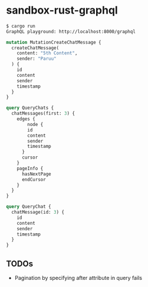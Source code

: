 # sandbox-rust-graphql

```bash
$ cargo run
GraphQL playground: http://localhost:8000/graphql
```

```graphql
mutation MutationCreateChatMessage {
  createChatMessage(
    content: "5th Content",
    sender: "Paruu"
  ) {
    id
    content
    sender
    timestamp
  }
}

query QueryChats {
  chatMessages(first: 3) {
    edges {
    	node {
        id
        content
        sender
        timestamp
      }
      cursor
    }
    pageInfo {
      hasNextPage
      endCursor
    }
  }
}

query QueryChat {
  chatMessage(id: 3) {
    id
    content
    sender
    timestamp
  }
}
```

## TODOs

- Pagination by specifying after attribute in query fails
